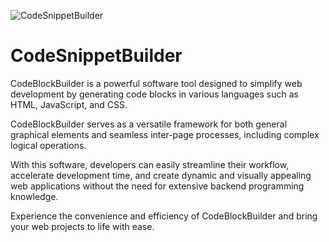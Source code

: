 
![CodeSnippetBuilder](https://github.com/Mc0Shell/CodeSnippetBuilder/assets/55066055/d216011c-32d0-4fa5-861e-281d030728c1)
# CodeSnippetBuilder
CodeBlockBuilder is a powerful software tool designed to simplify web development by generating code blocks in various languages such as HTML, JavaScript, and CSS.


CodeBlockBuilder serves as a versatile framework for both general graphical elements and seamless inter-page processes, including complex logical operations.

With this software, developers can easily streamline their workflow, accelerate development time, and create dynamic and visually appealing web applications without the need for extensive backend programming knowledge. 

Experience the convenience and efficiency of CodeBlockBuilder and bring your web projects to life with ease.
